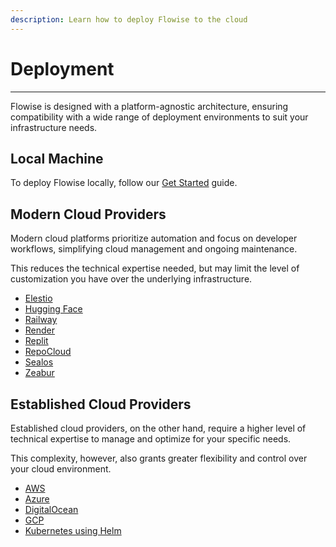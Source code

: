 ```yaml
---
description: Learn how to deploy Flowise to the cloud
---
```


# Deployment

***

Flowise is designed with a platform-agnostic architecture, ensuring compatibility with a wide range of deployment environments to suit your infrastructure needs.

## Local Machine

To deploy Flowise locally, follow our [Get Started](../../getting-started/) guide.

## Modern Cloud Providers

Modern cloud platforms prioritize automation and focus on developer workflows, simplifying cloud management and ongoing maintenance.&#x20;

This reduces the technical expertise needed, but may limit the level of customization you have over the underlying infrastructure.

* [Elestio](https://elest.io/open-source/flowiseai)
* [Hugging Face](hugging-face.md)
* [Railway](railway.md)
* [Render](render.md)
* [Replit](replit.md)
* [RepoCloud](https://repocloud.io/details/?app\_id=29)
* [Sealos](sealos.md)
* [Zeabur](zeabur.md)

## Established Cloud Providers

Established cloud providers, on the other hand, require a higher level of technical expertise to manage and optimize for your specific needs.&#x20;

This complexity, however, also grants greater flexibility and control over your cloud environment.

* [AWS](aws.md)
* [Azure](azure.md)
* [DigitalOcean](digital-ocean.md)
* [GCP](gcp.md)
* [Kubernetes using Helm](https://artifacthub.io/packages/helm/cowboysysop/flowise)
